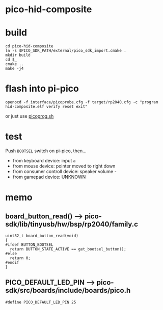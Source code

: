 # pico-hid-composite

# build
```
cd pico-hid-composite
ln -s $PICO_SDK_PATH/external/pico_sdk_import.cmake .
mkdir build
cd $_
cmake ..
make -j4
```

# flash into pi-pico 
```
openocd -f interface/picoprobe.cfg -f target/rp2040.cfg -c "program hid-composite.elf verify reset exit"
```

or just use [picoprog.sh](https://gist.github.com/hidsh/4dc19284ddea311825950b2a1be621bc)


# test

Push `BOOTSEL` switch on pi-pico, then...

- from keyboard device: input `a`
- from mouse device: pointer moved to right down
- from consumer controll device: speaker volume -
- from gamepad device: UNKNOWN

# memo

## board_button_read() --> pico-sdk/lib/tinyusb/hw/bsp/rp2040/family.c
```
uint32_t board_button_read(void)
{
#ifdef BUTTON_BOOTSEL
  return BUTTON_STATE_ACTIVE == get_bootsel_button();
#else
  return 0;
#endif
}

```

## PICO_DEFAULT_LED_PIN --> pico-sdk/src/boards/include/boards/pico.h

```
#define PICO_DEFAULT_LED_PIN 25
```
